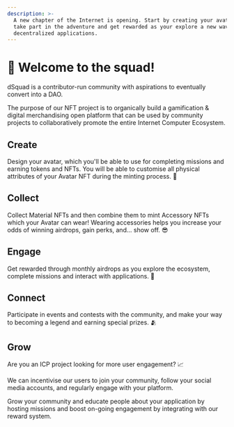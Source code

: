 ```yaml
---
description: >-
  A new chapter of the Internet is opening. Start by creating your avatar, then
  take part in the adventure and get rewarded as your explore a new wave of
  decentralized applications.
---
```


# 👋 Welcome to the squad!

dSquad is a contributor-run community with aspirations to eventually convert into a DAO.

The purpose of our NFT project is to organically build a gamification & digital merchandising open platform that can be used by community projects to collaboratively promote the entire Internet Computer Ecosystem.

## Create&#x20;

Design your avatar, which you'll be able to use for completing missions and earning tokens and NFTs. You will be able to customise all physical attributes of your Avatar NFT during the minting process. 👦

## Collect&#x20;

Collect Material NFTs and then combine them to mint Accessory NFTs which your Avatar can wear! Wearing accessories helps you increase your odds of winning airdrops, gain perks, and... show off. 😎

## Engage&#x20;

Get rewarded through monthly airdrops as you explore the ecosystem, complete missions and interact with applications. 🎲

## Connect&#x20;

Participate in events and contests with the community, and make your way to becoming a legend and earning special prizes. 🫂

## **Grow**&#x20;

Are you an ICP project looking for more user engagement? 📈

We can incentivise our users to join your community, follow your social media accounts, and regularly engage with your platform.&#x20;

Grow your community and educate people about your application by hosting missions and boost on-going engagement by integrating with our reward system.
